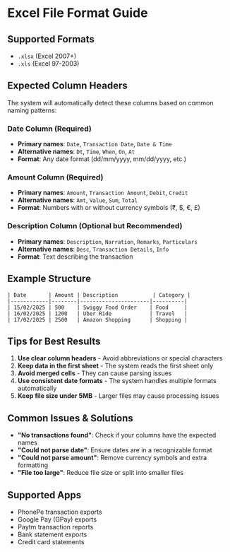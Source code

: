 # Excel File Format Guide

## Supported Formats
- `.xlsx` (Excel 2007+)
- `.xls` (Excel 97-2003)

## Expected Column Headers
The system will automatically detect these columns based on common naming patterns:

### Date Column (Required)
- **Primary names**: `Date`, `Transaction Date`, `Date & Time`
- **Alternative names**: `Dt`, `Time`, `When`, `On`, `At`
- **Format**: Any date format (dd/mm/yyyy, mm/dd/yyyy, etc.)

### Amount Column (Required)
- **Primary names**: `Amount`, `Transaction Amount`, `Debit`, `Credit`
- **Alternative names**: `Amt`, `Value`, `Sum`, `Total`
- **Format**: Numbers with or without currency symbols (₹, $, €, £)

### Description Column (Optional but Recommended)
- **Primary names**: `Description`, `Narration`, `Remarks`, `Particulars`
- **Alternative names**: `Desc`, `Transaction Details`, `Info`
- **Format**: Text describing the transaction

## Example Structure
```
| Date       | Amount | Description           | Category |
|------------|--------|----------------------|----------|
| 15/02/2025 | 500    | Swiggy Food Order    | Food     |
| 16/02/2025 | 1200   | Uber Ride            | Travel   |
| 17/02/2025 | 2500   | Amazon Shopping      | Shopping |
```

## Tips for Best Results
1. **Use clear column headers** - Avoid abbreviations or special characters
2. **Keep data in the first sheet** - The system reads the first sheet only
3. **Avoid merged cells** - They can cause parsing issues
4. **Use consistent date formats** - The system handles multiple formats automatically
5. **Keep file size under 5MB** - Larger files may cause processing issues

## Common Issues & Solutions
- **"No transactions found"**: Check if your columns have the expected names
- **"Could not parse date"**: Ensure dates are in a recognizable format
- **"Could not parse amount"**: Remove currency symbols and extra formatting
- **"File too large"**: Reduce file size or split into smaller files

## Supported Apps
- PhonePe transaction exports
- Google Pay (GPay) exports
- Paytm transaction reports
- Bank statement exports
- Credit card statements 